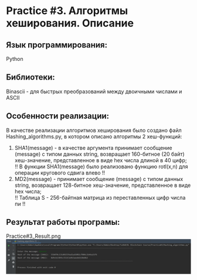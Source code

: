 # Practice #3. Алгоритмы хеширования. Описание

## Язык программирования: 
Python

## Библиотеки:
Binascii - для быстрых преобразований между двоичными числами и ASCII   

## Особенности реализации:
В качестве реализации алгоритмов хеширования было создано файл Hashing_algorithms.py, в котором описано алгоритмы 2 хеш-функций: 
1. SHA1(message) - в качестве аргумента принимает сообщение (message) с типом данных string, возвращает 160-битное (20 байт) хеш-значение, представленное в виде hex числа длиной в 40 цифр;  
!! В функции SHA1(message) было реализовано функцию rotl(x,n) для операции кругового сдвига влево !!
2. MD2(message) - принимает сообщение (message) с типом данных string, возвращает 128-битное хеш-значение, представленное в виде hex числа;  
!! Таблица S - 256-байтная матрица из переставленных цифр числа пи !!

## Результат работы програмы:
Practice#3_Result.png  
![Image text](https://github.com/tu4k0/DL-Blockchain-Course/blob/main/Practice%233/Practice%233_Result.png)
